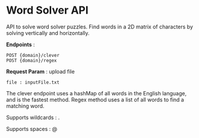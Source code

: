 # Word Solver API 

API to solve word solver puzzles. Find words in a 2D matrix of characters by solving vertically and horizontally. 

**Endpoints** : 
```
POST {domain}/clever
POST {domain}/regex
```
**Request Param** : upload file
```
file : inputFile.txt
```

The clever endpoint uses a hashMap of all words in the English language, and is the fastest method.  Regex method uses a list of all words to find a matching word. 

Supports wildcards : . 

Supports spaces : @

